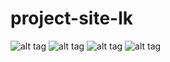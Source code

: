 # project-site-lk
![alt tag](https://i.imgur.com/SRkfiU8.png "Описание будет тут")​
![alt tag](https://i.imgur.com/V5WsFyI.png "Описание будет тут")​
![alt tag](https://i.imgur.com/84r6xbC.png "Описание будет тут")​
![alt tag](https://i.imgur.com/iuesQbW.png "Описание будет тут")​
